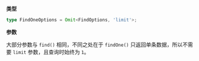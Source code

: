**类型**

```typescript
type FindOneOptions = Omit<FindOptions, 'limit'>;
```

**参数**

大部分参数与 `find()` 相同，不同之处在于 `findOne()` 只返回单条数据，所以不需要 `limit` 参数，且查询时始终为 `1`。
